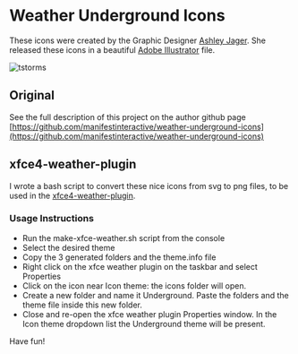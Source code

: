 Weather Underground Icons
======

These icons were created by the Graphic Designer [Ashley Jager](http://ashleyjager.com/).  She released these icons in a beautiful [Adobe Illustrator](https://dribbble.com/shots/1879422-Weather-Underground-Icons) file.

![tstorms](dist/icons/black/png/256x256/tstorms.png "tstorms")

Original 
---

See the full description of this project on the author github page [https://github.com/manifestinteractive/weather-underground-icons](https://github.com/manifestinteractive/weather-underground-icons)

xfce4-weather-plugin
---

I wrote a bash script to convert these nice icons from svg to png files, to be used in the [xfce4-weather-plugin](http://goodies.xfce.org/projects/panel-plugins/xfce4-weather-plugin).

### Usage Instructions
* Run the make-xfce-weather.sh script from the console
* Select the desired theme
* Copy the 3 generated folders and the theme.info file
* Right click on the xfce weather plugin on the taskbar and select Properties
* Click on the icon near Icon theme: the icons folder will open.
* Create a new folder and name it Underground. Paste the folders and the theme file inside this new folder.
* Close and re-open the xfce weather plugin Properties window. In the Icon theme dropdown list the Underground theme will be present.

Have fun!
